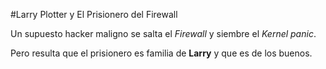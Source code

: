 #Larry Plotter y El Prisionero del Firewall

Un supuesto hacker maligno se salta el *Firewall* y siembre el *Kernel panic*.

Pero resulta que el prisionero es familia de **Larry** y que es de los buenos.
